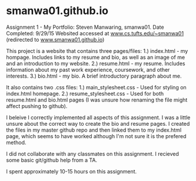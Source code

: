 # smanwa01.github.io

Assignment 1 - My Portfolio:
Steven Manwaring, smanwa01.
Date Completed: 9/29/15
Websited accessed at www.cs.tufts.edu/~smanwa01 (redirected to www.smanwa01.github.io)

This project is a website that contains three pages/files: 
1.) index.html - my hompage. Includes links to my resume and bio, as well as an image of me and an introduction to my website.
2.) resume.html - my resume. Includes information about my past work experience, coursework, and other interests.
3.) bio.html - my bio. A brief introductory paragraph about me.

It also contains two .css files:
1.) main_stylesheet.css - Used for styling on index.html homepage.
2.) resume_stylesheet.css - Used for both resume.html and bio.html pages (I was unsure how renaming the file might affect pushing to github). 

I beleive I correctly implemented all aspects of this assignment. I was a little unsure about the correct way to create the bio and resume pages. I created the files in my master github repo and then linked them to my index.html page, which seems to have worked although I'm not sure it is the prefered method. 

I did not collaborate with any classmates on this assignment. I recieved some basic git/github help from a TA. 

I spent approximately 10-15 hours on this assignment.